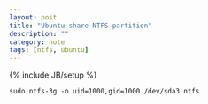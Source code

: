 ```yaml
---
layout: post
title: "Ubuntu share NTFS partition"
description: ""
category: note
tags: [ntfs, ubuntu]
---
```

{% include JB/setup %}
```
sudo ntfs-3g -o uid=1000,gid=1000 /dev/sda3 ntfs
```
